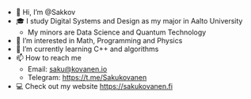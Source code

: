 - 👋 Hi, I’m @Sakkov
- 🎓 I study Digital Systems and Design as my major in Aalto University
   - My minors are Data Science and Quantum Technology
- 👀 I’m interested in Math, Programming and Physics 
- 🌱 I’m currently learning C++ and algorithms
- 📫 How to reach me 
   - Email: saku@kovanen.io 
   - Telegram: https://t.me/Sakukovanen
- 💻 Check out my website https://sakukovanen.fi
